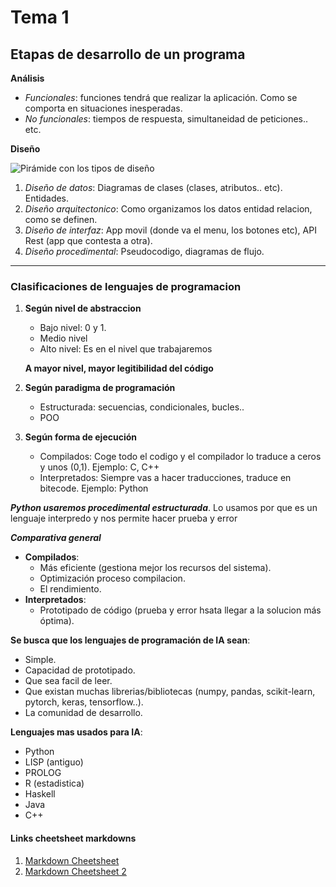 # Tema 1

## Etapas de desarrollo de un programa

**Análisis**

- _Funcionales_: funciones tendrá que realizar la aplicación. Como se comporta en situaciones inesperadas.
- _No funcionales_: tiempos de respuesta, simultaneidad de peticiones.. etc.

**Diseño**

![Pirámide con los tipos de diseño](piramide.png)

1. _Diseño de datos_: Diagramas de clases (clases, atributos.. etc). Entidades.
2. _Diseño arquitectonico_: Como organizamos los datos entidad relacion, como se definen.
3. _Diseño de interfaz_: App movil (donde va el menu, los botones etc), API Rest (app que contesta a otra).
4. _Diseño procedimental_: Pseudocodigo, diagramas de flujo.
---
### Clasificaciones de lenguajes de programacion

1. __Según nivel de abstraccion__
   - Bajo nivel: 0 y 1.
   -  Medio nivel
   -  Alto nivel: Es en el nivel que trabajaremos

    **A mayor nivel, mayor legitibilidad del código**

2. __Según paradigma de programación__
   -  Estructurada: secuencias, condicionales, bucles..
   -  POO


3. __Según forma de ejecución__
   -  Compilados: Coge todo el codigo y el compilador lo traduce a ceros y unos (0,1). Ejemplo: C, C++
   -  Interpretados: Siempre vas a hacer traducciones, traduce en bitecode. Ejemplo: Python

**_Python usaremos procedimental estructurada_**. Lo usamos por que es un lenguaje interpredo y nos permite hacer prueba y error

**_Comparativa general_**

- **Compilados**:
  - Más eficiente (gestiona mejor los recursos del sistema).
  - Optimización proceso compilacion.
  - El rendimiento.
- **Interpretados**:
  - Prototipado de código (prueba y error hsata llegar a la solucion más óptima).

**Se busca que los lenguajes de programación de IA sean**:

- Simple.
- Capacidad de prototipado.
- Que sea facil de leer.
- Que existan muchas librerias/bibliotecas (numpy, pandas, scikit-learn, pytorch, keras, tensorflow..).
- La comunidad de desarrollo.

**Lenguajes mas usados para IA**:

- Python
- LISP (antiguo)
- PROLOG
- R (estadistica)
- Haskell
- Java
- C++

#### Links cheetsheet markdowns
1. [Markdown Cheetsheet](https://www.markdownguide.org/cheat-sheet/)
2. [Markdown Cheetsheet 2](https://www.markdown-cheatsheet.com/)



